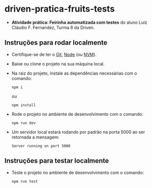 # driven-pratica-fruits-tests

* **Atividade prática: Feirinha automatizada com testes** do aluno Luiz Cláudio F. Fernandez, Turma 8 da Driven.

## Instruções para rodar localmente

* Certifique-se de ter o [Git](https://git-scm.com/), [Node](https://nodejs.org/en/) (ou [NVM](https://github.com/nvm-sh/nvm)).

* Baixe ou clone o projeto na sua máquina local.

* Na raiz do projeto, instale as dependências necessárias com o comando:

    ```
    npm i
    ```

    ou

    ```
    npm install
    ```

* Rode o projeto no ambiente de desenvolvimento com o comando:

    ```
    npm run dev
    ```

* Um servidor local estará rodando por padrão na porta 5000 ao ser retornada a mensagem:

    ```
    Server running on port 5000
    ```

## Instruções para testar localmente

* Teste o projeto no ambiente de desenvolvimento com o comando:

    ```
    npm run test
    ```
